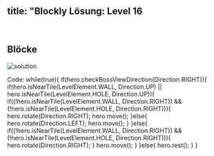 title: "Blockly Lösung: Level 16
---
​
## Blöcke
![solution](doc/produs_unterlagen/solution/blockly/img/loesung_level_20.png)

Code:
while(true){
    if(hero.checkBossViewDirection(Direction.RIGHT)){
        if(hero.isNearTile(LevelElement.WALL, Direction.UP) || hero.isNearTile(LevelElement.HOLE, Direction.UP)){
            if((!hero.isNearTile(LevelElement.WALL, Direction.RIGHT)) && (!hero.isNearTile(LevelElement.HOLE, Direction.RIGHT))){
                hero.rotate(Direction.RIGHT);
                hero.move();
            }else{
                hero.rotate(Direction.LEFT);
                hero.move();
            }
        }else{
            if((!hero.isNearTile(LevelElement.WALL, Direction.RIGHT)) && (!hero.isNearTile(LevelElement.HOLE, Direction.RIGHT))){
                hero.rotate(Direction.RIGHT);
            }
            hero.move();
        }
    }else{
        hero.rest();
    }
}